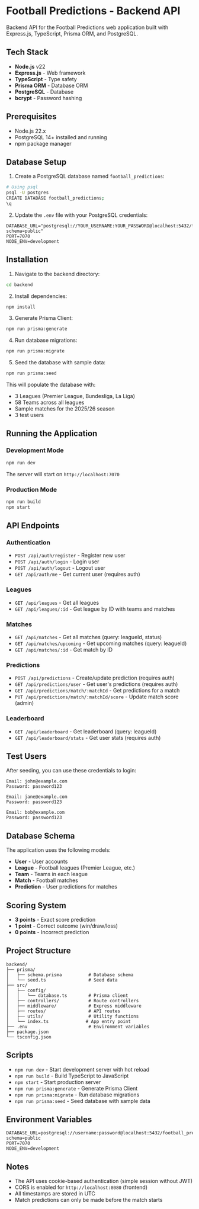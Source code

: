 # Football Predictions - Backend API

Backend API for the Football Predictions web application built with Express.js, TypeScript, Prisma ORM, and PostgreSQL.

## Tech Stack

- **Node.js** v22
- **Express.js** - Web framework
- **TypeScript** - Type safety
- **Prisma ORM** - Database ORM
- **PostgreSQL** - Database
- **bcrypt** - Password hashing

## Prerequisites

- Node.js 22.x
- PostgreSQL 14+ installed and running
- npm package manager

## Database Setup

1. Create a PostgreSQL database named `football_predictions`:

```bash
# Using psql
psql -U postgres
CREATE DATABASE football_predictions;
\q
```

2. Update the `.env` file with your PostgreSQL credentials:

```env
DATABASE_URL="postgresql://YOUR_USERNAME:YOUR_PASSWORD@localhost:5432/football_predictions?schema=public"
PORT=7070
NODE_ENV=development
```

## Installation

1. Navigate to the backend directory:

```bash
cd backend
```

2. Install dependencies:

```bash
npm install
```

3. Generate Prisma Client:

```bash
npm run prisma:generate
```

4. Run database migrations:

```bash
npm run prisma:migrate
```

5. Seed the database with sample data:

```bash
npm run prisma:seed
```

This will populate the database with:
- 3 Leagues (Premier League, Bundesliga, La Liga)
- 58 Teams across all leagues
- Sample matches for the 2025/26 season
- 3 test users

## Running the Application

### Development Mode

```bash
npm run dev
```

The server will start on `http://localhost:7070`

### Production Mode

```bash
npm run build
npm start
```

## API Endpoints

### Authentication
- `POST /api/auth/register` - Register new user
- `POST /api/auth/login` - Login user
- `POST /api/auth/logout` - Logout user
- `GET /api/auth/me` - Get current user (requires auth)

### Leagues
- `GET /api/leagues` - Get all leagues
- `GET /api/leagues/:id` - Get league by ID with teams and matches

### Matches
- `GET /api/matches` - Get all matches (query: leagueId, status)
- `GET /api/matches/upcoming` - Get upcoming matches (query: leagueId)
- `GET /api/matches/:id` - Get match by ID

### Predictions
- `POST /api/predictions` - Create/update prediction (requires auth)
- `GET /api/predictions/user` - Get user's predictions (requires auth)
- `GET /api/predictions/match/:matchId` - Get predictions for a match
- `PUT /api/predictions/match/:matchId/score` - Update match score (admin)

### Leaderboard
- `GET /api/leaderboard` - Get leaderboard (query: leagueId)
- `GET /api/leaderboard/stats` - Get user stats (requires auth)

## Test Users

After seeding, you can use these credentials to login:

```
Email: john@example.com
Password: password123

Email: jane@example.com
Password: password123

Email: bob@example.com
Password: password123
```

## Database Schema

The application uses the following models:

- **User** - User accounts
- **League** - Football leagues (Premier League, etc.)
- **Team** - Teams in each league
- **Match** - Football matches
- **Prediction** - User predictions for matches

## Scoring System

- **3 points** - Exact score prediction
- **1 point** - Correct outcome (win/draw/loss)
- **0 points** - Incorrect prediction

## Project Structure

```
backend/
├── prisma/
│   ├── schema.prisma          # Database schema
│   └── seed.ts                # Seed data
├── src/
│   ├── config/
│   │   └── database.ts        # Prisma client
│   ├── controllers/           # Route controllers
│   ├── middleware/            # Express middleware
│   ├── routes/                # API routes
│   ├── utils/                 # Utility functions
│   └── index.ts              # App entry point
├── .env                       # Environment variables
├── package.json
└── tsconfig.json
```

## Scripts

- `npm run dev` - Start development server with hot reload
- `npm run build` - Build TypeScript to JavaScript
- `npm start` - Start production server
- `npm run prisma:generate` - Generate Prisma Client
- `npm run prisma:migrate` - Run database migrations
- `npm run prisma:seed` - Seed database with sample data

## Environment Variables

```env
DATABASE_URL=postgresql://username:password@localhost:5432/football_predictions?schema=public
PORT=7070
NODE_ENV=development
```

## Notes

- The API uses cookie-based authentication (simple session without JWT)
- CORS is enabled for `http://localhost:8080` (frontend)
- All timestamps are stored in UTC
- Match predictions can only be made before the match starts
